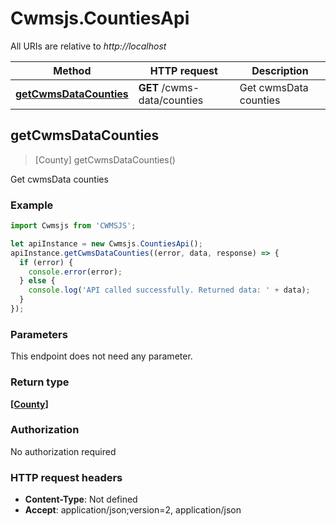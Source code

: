 # Cwmsjs.CountiesApi

All URIs are relative to *http://localhost*

Method | HTTP request | Description
------------- | ------------- | -------------
[**getCwmsDataCounties**](CountiesApi.md#getCwmsDataCounties) | **GET** /cwms-data/counties | Get cwmsData counties



## getCwmsDataCounties

> [County] getCwmsDataCounties()

Get cwmsData counties

### Example

```javascript
import Cwmsjs from 'CWMSJS';

let apiInstance = new Cwmsjs.CountiesApi();
apiInstance.getCwmsDataCounties((error, data, response) => {
  if (error) {
    console.error(error);
  } else {
    console.log('API called successfully. Returned data: ' + data);
  }
});
```

### Parameters

This endpoint does not need any parameter.

### Return type

[**[County]**](County.md)

### Authorization

No authorization required

### HTTP request headers

- **Content-Type**: Not defined
- **Accept**: application/json;version=2, application/json

